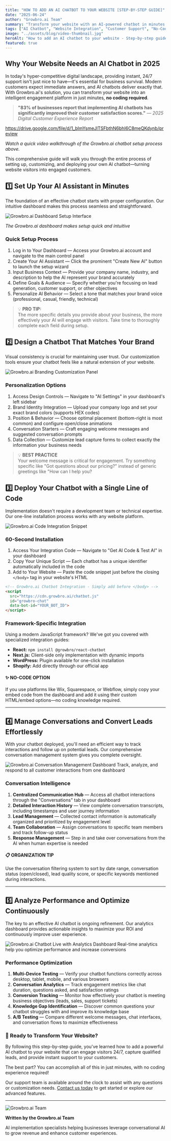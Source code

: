 ```yaml
---
title: "HOW TO ADD AN AI CHATBOT TO YOUR WEBSITE [STEP-BY-STEP GUIDE]"
date: "2025-06-24"
author: "Growbro.ai Team"
summary: "Transform your website with an AI-powered chatbot in minutes! Our comprehensive step-by-step guide walks you through everything from setup to optimization, helping you boost engagement and provide 24/7 customer support."
tags: ["AI Chatbot", "Website Integration", "Customer Support", "No-Code", "Conversational AI"]
image: "../assets/blog/video-thumbnail.jpg"
heroAlt: "How to add an AI chatbot to your website - Step-by-step guide with robot assistant interface"
featured: true
---
```


## Why Your Website Needs an AI Chatbot in 2025

In today's hyper-competitive digital landscape, providing instant, 24/7 support isn't just nice to have—it's essential for business survival. Modern customers expect immediate answers, and AI chatbots deliver exactly that. With Growbro.ai's solution, you can transform your website into an intelligent engagement platform in just minutes, **no coding required**.

> **"83% of businesses report that implementing AI chatbots has significantly improved their customer satisfaction scores."** — *2025 Digital Customer Experience Report*

https://drive.google.com/file/d/1_blmYsmeJlTSFbthN6bhI6C8meQKdynb/preview

*Watch a quick video walkthrough of the Growbro.ai chatbot setup process above.*

This comprehensive guide will walk you through the entire process of setting up, customizing, and deploying your own AI chatbot—turning website visitors into engaged customers.

## 1️⃣ Set Up Your AI Assistant in Minutes

The foundation of an effective chatbot starts with proper configuration. Our intuitive dashboard makes this process seamless and straightforward.

![Growbro.ai Dashboard Setup Interface](/assets/blog/chatbot-dashboard-setup.png)

*The Growbro.ai dashboard makes setup quick and intuitive*

### Quick Setup Process

1. Log in to Your Dashboard — Access your Growbro.ai account and navigate to the main control panel
2. Create Your AI Assistant — Click the prominent "Create New AI" button to launch the setup wizard
3. Input Business Context — Provide your company name, industry, and description to help the AI represent your brand accurately
4. Define Goals & Audience — Specify whether you're focusing on lead generation, customer support, or other objectives
5. Personalize AI Behavior — Select a tone that matches your brand voice (professional, casual, friendly, technical)

> 💡 **PRO TIP:**  
> The more specific details you provide about your business, the more effectively your AI will engage with visitors. Take time to thoroughly complete each field during setup.

## 2️⃣ Design a Chatbot That Matches Your Brand

Visual consistency is crucial for maintaining user trust. Our customization tools ensure your chatbot feels like a natural extension of your website.

![Growbro.ai Branding Customization Panel](../assets/blog/chatbot-customization-panel.png)

### Personalization Options

1. Access Design Controls — Navigate to "AI Settings" in your dashboard's left sidebar
2. Brand Identity Integration — Upload your company logo and set your exact brand colors (supports HEX codes)
3. Position & Behavior — Choose optimal placement (bottom-right is most common) and configure open/close animations
4. Conversation Starters — Craft engaging welcome messages and suggested conversation prompts
5. Data Collection — Customize lead capture forms to collect exactly the information your business needs

> 💡 **BEST PRACTICE**  
> Your welcome message is critical for engagement. Try something specific like "Got questions about our pricing?" instead of generic greetings like "How can I help you?

## 3️⃣ Deploy Your Chatbot with a Single Line of Code

Implementation doesn't require a development team or technical expertise. Our one-line installation process works with any website platform.

![Growbro.ai Code Integration Snippet](../assets/blog/chatbot-embed-code-snippet.png)

### 60-Second Installation

1. Access Your Integration Code — Navigate to "Get AI Code & Test AI" in your dashboard
2. Copy Your Unique Script — Each chatbot has a unique identifier automatically included in the code
3. Add to Your Website — Paste the code snippet just before the closing `</body>` tag in your website's HTML

```html
<!-- Growbro.ai Chatbot Integration - Simply add before </body> -->
<script 
  src="https://cdn.growbro.ai/chatbot.js" 
  id="growbro-chat" 
  data-bot-id="YOUR_BOT_ID">
</script>
```

### Framework-Specific Integration

Using a modern JavaScript framework? We've got you covered with specialized integration guides:

* **React:** `npm install @growbro/react-chatbot`
* **Next.js:** Client-side only implementation with dynamic imports
* **WordPress:** Plugin available for one-click installation
* **Shopify:** Add directly through our official app

<div class="code-note-box">
  <h4>✨ NO-CODE OPTION</h4>
  <p>If you use platforms like Wix, Squarespace, or Webflow, simply copy your embed code from the dashboard and add it using their custom HTML/embed options—no coding knowledge required.</p>
</div>

---

## 4️⃣ Manage Conversations and Convert Leads Effortlessly

With your chatbot deployed, you'll need an efficient way to track interactions and follow up on potential leads. Our comprehensive conversation management system gives you complete oversight.

<div class="image-container">
  <img src="../assets/blog/chatbot-conversations-view.jpg" alt="Growbro.ai Conversation Management Dashboard" class="feature-image" />
  <span class="image-caption">Track, analyze, and respond to all customer interactions from one dashboard</span>
</div>

### Conversation Intelligence

1. **Centralized Communication Hub** — Access all chatbot interactions through the "Conversations" tab in your dashboard
2. **Detailed Interaction History** — View complete conversation transcripts, including timestamps and user journey information
3. **Lead Management** — Collected contact information is automatically organized and prioritized by engagement level 
4. **Team Collaboration** — Assign conversations to specific team members and track follow-up status
5. **Response Management** — Step in and take over conversations from the AI when human expertise is needed

<div class="data-insight-box">
  <h4>📋 ORGANIZATION TIP</h4>
  <p>Use the conversation filtering system to sort by date range, conversation status (open/closed), lead quality score, or specific keywords mentioned during interactions.</p>
</div>

---

## 5️⃣ Analyze Performance and Optimize Continuously

The key to an effective AI chatbot is ongoing refinement. Our analytics dashboard provides actionable insights to maximize your ROI and continuously improve user experience.

<div class="image-container">
  <img src="../assets/blog/chatbot-live-on-website.jpg" alt="Growbro.ai Chatbot Live with Analytics Dashboard" class="feature-image" />
  <span class="image-caption">Real-time analytics help you optimize performance and increase conversions</span>
</div>

### Performance Optimization

1. **Multi-Device Testing** — Verify your chatbot functions correctly across desktop, tablet, mobile, and various browsers
2. **Conversation Analytics** — Track engagement metrics like chat duration, questions asked, and satisfaction ratings
3. **Conversion Tracking** — Monitor how effectively your chatbot is meeting business objectives (leads, sales, support tickets)
4. **Knowledge Gap Identification** — Discover common questions your chatbot struggles with and improve its knowledge base
5. **A/B Testing** — Compare different welcome messages, chat interfaces, and conversation flows to maximize effectiveness

<div class="conclusion-box">
  <h3>🌟 Ready to Transform Your Website?</h3>
  <p>By following this step-by-step guide, you've learned how to add a powerful AI chatbot to your website that can engage visitors 24/7, capture qualified leads, and provide instant support to your customers.</p>
  <p>The best part? You can accomplish all of this in just minutes, with no coding experience required!</p>
  <p>Our support team is available around the clock to assist with any questions or customization needs. <a href="https://growbro.ai/contact" class="cta-link">Contact us today</a> to get started or explore our advanced features.</p>
</div>

---

<div class="author-section">
  <img src="../assets/blog/team-avatar.jpg" alt="Growbro.ai Team" class="author-image" />
  <div class="author-info">
    <p><strong>Written by the Growbro.ai Team</strong></p>
    <p>AI implementation specialists helping businesses leverage conversational AI to grow revenue and enhance customer experiences.</p>
  </div>
</div>
